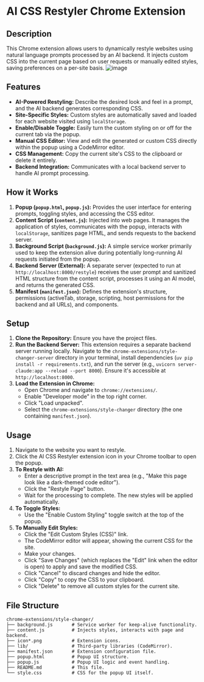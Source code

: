 # AI CSS Restyler Chrome Extension

## Description

This Chrome extension allows users to dynamically restyle websites using natural language prompts processed by an AI backend. It injects custom CSS into the current page based on user requests or manually edited styles, saving preferences on a per-site basis.
![image](https://github.com/user-attachments/assets/f6a6d045-8c60-44aa-8092-1bcbdc8015ac)

## Features

*   **AI-Powered Restyling:** Describe the desired look and feel in a prompt, and the AI backend generates corresponding CSS.
*   **Site-Specific Styles:** Custom styles are automatically saved and loaded for each website visited using `localStorage`.
*   **Enable/Disable Toggle:** Easily turn the custom styling on or off for the current tab via the popup.
*   **Manual CSS Editor:** View and edit the generated or custom CSS directly within the popup using a CodeMirror editor.
*   **CSS Management:** Copy the current site's CSS to the clipboard or delete it entirely.
*   **Backend Integration:** Communicates with a local backend server to handle AI prompt processing.

## How it Works

1.  **Popup (`popup.html`, `popup.js`):** Provides the user interface for entering prompts, toggling styles, and accessing the CSS editor.
2.  **Content Script (`content.js`):** Injected into web pages. It manages the application of styles, communicates with the popup, interacts with `localStorage`, sanitizes page HTML, and sends requests to the backend server.
3.  **Background Script (`background.js`):** A simple service worker primarily used to keep the extension alive during potentially long-running AI requests initiated from the popup.
4.  **Backend Server (External):** A separate server (expected to run at `http://localhost:8000/restyle`) receives the user prompt and sanitized HTML structure from the content script, processes it using an AI model, and returns the generated CSS.
5.  **Manifest (`manifest.json`):** Defines the extension's structure, permissions (activeTab, storage, scripting, host permissions for the backend and all URLs), and components.

## Setup

1.  **Clone the Repository:** Ensure you have the project files.
2.  **Run the Backend Server:** This extension requires a separate backend server running locally. Navigate to the `chrome-extensions/style-changer-server` directory in your terminal, install dependencies (`uv pip install -r requirements.txt`), and run the server (e.g., `uvicorn server-claude:app --reload --port 8000`). Ensure it's accessible at `http://localhost:8000`.
3.  **Load the Extension in Chrome:**
    *   Open Chrome and navigate to `chrome://extensions/`.
    *   Enable "Developer mode" in the top right corner.
    *   Click "Load unpacked".
    *   Select the `chrome-extensions/style-changer` directory (the one containing `manifest.json`).

## Usage

1.  Navigate to the website you want to restyle.
2.  Click the AI CSS Restyler extension icon in your Chrome toolbar to open the popup.
3.  **To Restyle with AI:**
    *   Enter a descriptive prompt in the text area (e.g., "Make this page look like a dark-themed code editor").
    *   Click the "Restyle Page" button.
    *   Wait for the processing to complete. The new styles will be applied automatically.
4.  **To Toggle Styles:**
    *   Use the "Enable Custom Styling" toggle switch at the top of the popup.
5.  **To Manually Edit Styles:**
    *   Click the "Edit Custom Styles (CSS)" link.
    *   The CodeMirror editor will appear, showing the current CSS for the site.
    *   Make your changes.
    *   Click "Save Changes" (which replaces the "Edit" link when the editor is open) to apply and save the modified CSS.
    *   Click "Cancel" to discard changes and hide the editor.
    *   Click "Copy" to copy the CSS to your clipboard.
    *   Click "Delete" to remove all custom styles for the current site.

## File Structure

```
chrome-extensions/style-changer/
├── background.js       # Service worker for keep-alive functionality.
├── content.js          # Injects styles, interacts with page and backend.
├── icon*.png           # Extension icons.
├── lib/                # Third-party libraries (CodeMirror).
├── manifest.json       # Extension configuration file.
├── popup.html          # Popup UI structure.
├── popup.js            # Popup UI logic and event handling.
├── README.md           # This file.
└── style.css           # CSS for the popup UI itself.
